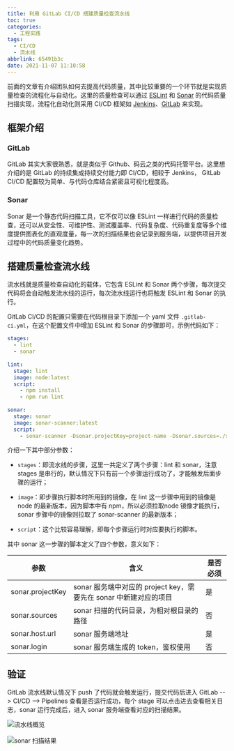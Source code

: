 ```yaml
---
title: 利用 GitLab CI/CD 搭建质量检查流水线
toc: true
categories:
  - 工程实践
tags:
  - CI/CD
  - 流水线
abbrlink: 65491b3c
date: 2021-11-07 11:10:58
---
```


前面的文章有介绍团队如何去提高代码质量，其中比较重要的一个环节就是实现质量检查的流程化与自动化。这里的质量检查可以通过 [ESLint](http://eslint.cn/) 和 [Sonar](https://www.sonarqube.org/) 的代码质量扫描实现，流程化自动化则采用 CI/CD 框架如 [Jenkins](https://www.jenkins.io/)、[GitLab](https://www.gitlab.com) 来实现。

<!--more-->

## **框架介绍**

### GitLab

GitLab 其实大家很熟悉，就是类似于 Github、码云之类的代码托管平台。这里想介绍的是 GitLab 的持续集成持续交付能力即 CI/CD，相较于 Jenkins， GitLab CI/CD 配置较为简单、与代码仓库结合紧密且可视化程度高。

### Sonar

Sonar 是一个静态代码扫描工具，它不仅可以像 ESLint 一样进行代码的质量检查，还可以从安全性、可维护性、测试覆盖率、代码复杂度、代码重复度等多个维度提供图表化的直观度量，每一次的扫描结果也会记录到服务端，以提供项目开发过程中的代码质量变化趋势。

## **搭建质量检查流水线**

流水线就是质量检查自动化的载体，它包含 ESLint 和 Sonar 两个步骤，每次提交代码将会自动触发流水线的运行，每次流水线运行也将触发 ESLint 和 Sonar 的执行。

GitLab CI/CD 的配置只需要在代码根目录下添加一个 yaml 文件 `.gitlab-ci.yml`，在这个配置文件中增加 ESLint 和 Sonar 的步骤即可，示例代码如下：

```yaml
stages:
  - lint
  - sonar
  
lint:
  stage: lint
  image: node:latest
  script:
    - npm install
    - npm run lint
    
sonar:
  stage: sonar
  image: sonar-scanner:latest
  script:
    - sonar-scanner -Dsonar.projectKey=project-name -Dsonar.sources=./src -Dsonar.host.url=https://sonar.server.com -Dsonar.login=your-token
```

介绍一下其中部分参数：

* `stages`：即流水线的步骤，这里一共定义了两个步骤：lint 和 sonar，注意 stages 是串行的，默认情况下只有前一个步骤运行成功了，才能触发后面步骤的运行；

* `image`：即步骤执行脚本时所用到的镜像，在 lint 这一步骤中用到的镜像是 node 的最新版本，因为脚本中有 npm，所以必须拉取node 镜像才能执行，sonar 步骤中的镜像则拉取了 sonar-scanner 的最新版本；

* `script`：这个比较容易理解，即每个步骤运行时对应要执行的脚本。

其中 sonar 这一步骤的脚本定义了四个参数，意义如下：

| 参数             | 含义                                                         | 是否必须 |
| ---------------- | ------------------------------------------------------------ | -------- |
| sonar.projectKey | sonar 服务端中对应的 project key，需要先在 sonar 中新建对应的项目 | 是       |
| sonar.sources    | sonar 扫描的代码目录，为相对根目录的路径                     | 否       |
| sonar.host.url   | sonar 服务端地址                                             | 是       |
| sonar.login      | sonar 服务端生成的 token，鉴权使用                           | 否       |



## **验证** ##

GitLab 流水线默认情况下 push 了代码就会触发运行，提交代码后进入 GitLab --> CI/CD --> Pipelines 查看是否运行成功，每个 stage 可以点击进去查看相关日志，sonar 运行完成后，进入 sonar 服务端查看对应的扫描结果。

<img src="流水线概览.png" alt="流水线概览" style="zoom: 100%;margin: auto;display: block"/>
<br/>
<img src="sonar 扫描结果.png" alt="sonar 扫描结果" style="zoom: 100%;margin: auto;display: block"/>

